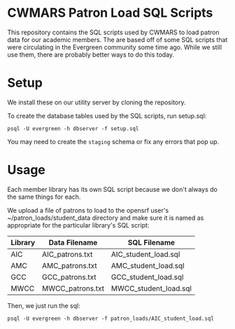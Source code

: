 # CWMARS Patron Load SQL Scripts

This repository contains the SQL scripts used by CWMARS to load patron
data for our academic members.  The are based off of some SQL scripts
that were circulating in the Evergreen community some time ago.  While
we still use them, there are probably better ways to do this today.

# Setup

We install these on our utility server by cloning the repository.

To create the database tables used by the SQL scripts, run setup.sql:

    psql -U evergreen -h dbserver -f setup.sql

You may need to create the `staging` schema or fix any errors that pop
up.

# Usage

Each member library has its own SQL script because we don't always do
the same things for each.

We upload a file of patrons to load to the opensrf user's ~/patron_loads/student_data
directory and make sure it is named as appropriate for the particular
library's SQL script:

| Library | Data Filename     | SQL Filename          |
| ------- | ----------------- | --------------------- |
| AIC     | AIC_patrons.txt   | AIC_student_load.sql  |
| AMC     | AMC_patrons.txt   | AMC_student_load.sql  |
| GCC     | GCC_patrons.txt   | GCC_student_load.sql  |
| MWCC    | MWCC_patrons.txt  | MWCC_student_load.sql |

Then, we just run the sql:

```
psql -U evergreen -h dbserver -f patron_loads/AIC_student_load.sql
```

